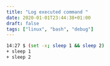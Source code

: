 ```yaml
---
title: "Log executed command "
date: 2020-01-01T23:44:38+01:00
draft: false
tags: ["linux", "bash", "debug"]
---
```


```bash
14:27 $ (set -x; sleep 1 && sleep 2)
+ sleep 1
+ sleep 2
```
